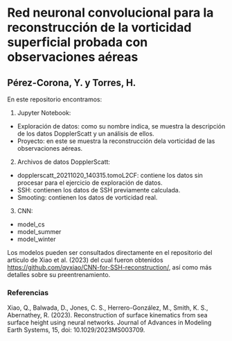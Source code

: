 # Red neuronal convolucional para la reconstrucción de la vorticidad superficial probada con observaciones aéreas
## Pérez-Corona, Y. y Torres, H.  

En este repositorio encontramos:
1. Jupyter Notebook:
  - Exploración de datos: como su nombre indica, se muestra la descripción de los datos DopplerScatt y un análisis de ellos.
  - Proyecto: en este se muestra la reconstrucción dela vorticidad de las observaciones aéreas.
2. Archivos de datos DopplerScatt:
  - dopplerscatt_20211020_140315.tomoL2CF: contiene los datos sin procesar para el ejercicio de exploración de datos.
  - SSH: contienen los datos de SSH previamente calculada. 
  - Smooting: contienen los datos de vorticidad real. 
3. CNN:
  - model_cs
  - model_summer
  - model_winter

Los modelos pueden ser consultados directamente en el repositorio del artículo de Xiao et al. (2023) del cual fueron obtenidos https://github.com/qyxiao/CNN-for-SSH-reconstruction/, así como más detalles sobre su preentrenamiento.

### Referencias
Xiao, Q., Balwada, D., Jones, C. S., Herrero-González, M., Smith, K. S., Abernathey, R. (2023). Reconstruction of surface kinematics from sea surface height using neural networks. Journal of Advances in Modeling Earth Systems, 15, doi: 10.1029/2023MS003709.
